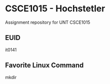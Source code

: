 # CSCE1015 - Hochstetler
Assignment repository for UNT CSCE1015
## EUID
it0141
## Favorite Linux Command
mkdir
